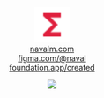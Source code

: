 <p align="center">
  <img src="./functions.svg" alt="navalm logo" height="64px">
  <br/>
  <a href="https://navalm.com" target="_blank">
    navalm.com
  </a>
  <br/>
  <a href="https://figma.com/@naval" target="_blank">
    figma.com/@naval
  </a>
  <br/>
  <a href="https://foundation.app/created" target="_blank">
    foundation.app/created
  </a>
</p>
<p align="center">
  <img src="https://media.giphy.com/media/3hRzIz4D8Ikgg/giphy.gif" width="50%" />
</p>

<!--
**navalmonga/navalmonga** is a ✨ _special_ ✨ repository because its `README.md` (this file) appears on your GitHub profile.

Here are some ideas to get you started:

- 🔭 I’m currently working on ...
- 🌱 I’m currently learning ...
- 👯 I’m looking to collaborate on ...
- 🤔 I’m looking for help with ...
- 💬 Ask me about ...
- 📫 How to reach me: ...
- 😄 Pronouns: ...
- ⚡ Fun fact: ...
-->
